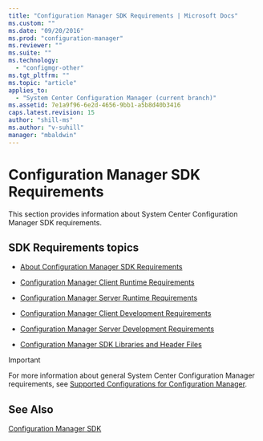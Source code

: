 ```yaml
---
title: "Configuration Manager SDK Requirements | Microsoft Docs"
ms.custom: ""
ms.date: "09/20/2016"
ms.prod: "configuration-manager"
ms.reviewer: ""
ms.suite: ""
ms.technology:
  - "configmgr-other"
ms.tgt_pltfrm: ""
ms.topic: "article"
applies_to:
  - "System Center Configuration Manager (current branch)"
ms.assetid: 7e1a9f96-6e2d-4656-9bb1-a5b8d40b3416
caps.latest.revision: 15
author: "shill-ms"
ms.author: "v-suhill"
manager: "mbaldwin"
---
```

# Configuration Manager SDK Requirements
This section provides information about System Center Configuration Manager SDK requirements.  

## SDK Requirements topics  

-   [About Configuration Manager SDK Requirements](../../../develop/core/reqs/about-configuration-manager-sdk-requirements.md)  

-   [Configuration Manager Client Runtime Requirements](../../../develop/core/reqs/client-runtime-requirements.md)  

-   [Configuration Manager Server Runtime Requirements](../../../develop/core/reqs/server-runtime-requirements.md)  

-   [Configuration Manager Client Development Requirements](../../../develop/core/reqs/client-development-requirements.md)  

-   [Configuration Manager Server Development Requirements](../../../develop/core/reqs/server-development-requirements.md)  

-   [Configuration Manager SDK Libraries and Header Files](../../../develop/core/reqs/configuration-manager-sdk-libraries-and-header-files.md)  

> [!IMPORTANT]
>  For more information about general System Center Configuration Manager requirements, see [Supported Configurations for Configuration Manager](http://go.microsoft.com/fwlink/p/?LinkId=248211).  

## See Also  
 [Configuration Manager SDK](../../../develop/core/misc/system-center-configuration-manager-sdk.md)
